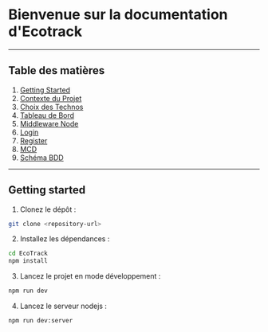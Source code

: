 # Bienvenue sur la documentation d'Ecotrack
---

## Table des matières
1. [Getting Started](#getting-started)
2. [Contexte du Projet](/documentation/Ecotrack.md)
3. [Choix des Technos](/documentation/Technos.md)
4. [Tableau de Bord](/documentation/Dashboard.md)
5. [Middleware Node](/documentation/Middleware.md)
6. [Login](/documentation/Login.md)
7. [Register](/documentation/Register.md)
8. [MCD](/documentation/Mcd.md)
9. [Schéma BDD](/documentation/Schemabdd.md)


---


## Getting started

1. Clonez le dépôt :

```bash
git clone <repository-url>
```

2. Installez les dépendances :

```bash
cd EcoTrack
npm install
```

3. Lancez le projet en mode développement :

```bash
npm run dev
```

4. Lancez le serveur nodejs :

```bash
npm run dev:server
```

